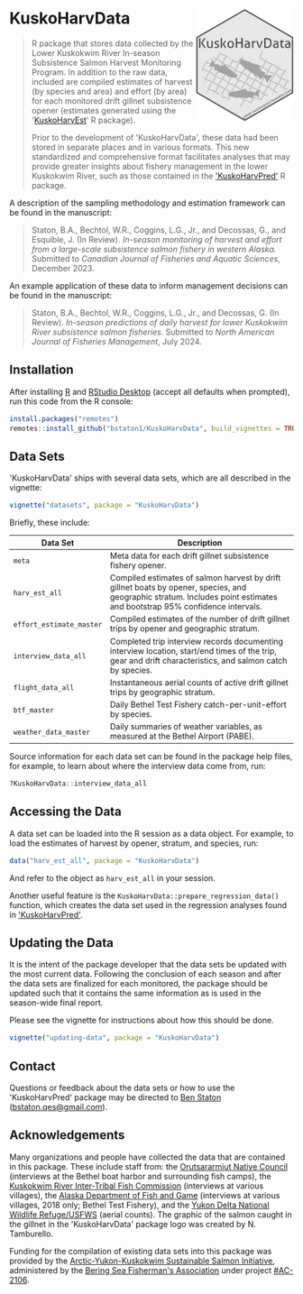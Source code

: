 # KuskoHarvData <img src="man/figures/sticker/KuskoHarvData-logo.png" align="right" height=200px/>

> R package that stores data collected by the Lower Kuskokwim River In-season Subsistence Salmon Harvest Monitoring Program.
> In addition to the raw data, included are compiled estimates of harvest (by species and area) and effort (by area) for each monitored drift gillnet subsistence opener (estimates generated using the '[KuskoHarvEst](https://github.com/bstaton1/KuskoHarvEst)' R package).
>
> Prior to the development of 'KuskoHarvData', these data had been stored in separate places and in various formats.
> This new standardized and comprehensive format facilitates analyses that may provide greater insights about fishery management in the lower Kuskokwim River, such as those contained in the ['KuskoHarvPred'](https://github.com/bstaton1/KuskoHarvPred) R package. 

A description of the sampling methodology and estimation framework can be found in the manuscript:

> Staton, B.A., Bechtol, W.R., Coggins, L.G., Jr., and Decossas, G., and Esquible, J. (In Review). _In-season monitoring of harvest and effort from a large-scale subsistence salmon fishery in western Alaska._ Submitted to _Canadian Journal of Fisheries and Aquatic Sciences_, December 2023.

An example application of these data to inform management decisions can be found in the manuscript:

> Staton, B.A., Bechtol, W.R., Coggins, L.G., Jr., and Decossas, G. (In Review). _In-season predictions of daily harvest for lower Kuskokwim River subsistence salmon fisheries._ Submitted to _North American Journal of Fisheries Management_, July 2024.

## Installation

After installing [R](https://cran.rstudio.com/) and [RStudio Desktop](https://posit.co/download/rstudio-desktop/) (accept all defaults when prompted), run this code from the R console:

```R
install.packages("remotes")
remotes::install_github("bstaton1/KuskoHarvData", build_vignettes = TRUE)
```

## Data Sets

'KuskoHarvData' ships with several data sets, which are all described in the vignette:

```R
vignette("datasets", package = "KuskoHarvData")
```

Briefly, these include:

| Data Set                  	| Description                                                                                                                                                              	|
|---------------------------	|--------------------------------------------------------------------------------------------------------------------------------------------------------------------------	|
| `meta`                    	| Meta data for each drift gillnet subsistence fishery opener.                                                                                                             	|
| `harv_est_all` 	| Compiled estimates of salmon harvest by drift gillnet boats by opener, species, and geographic stratum. Includes point estimates and bootstrap 95% confidence intervals. 	|
| `effort_estimate_master`  	| Compiled estimates of the number of drift gillnet trips by opener and geographic stratum.                                                                                	|
| `interview_data_all`   	| Completed trip interview records documenting interview location, start/end times of the trip, gear and drift characteristics, and salmon catch by species.               	|
| `flight_data_all`      	| Instantaneous aerial counts of active drift gillnet trips by geographic stratum.                                                                                         	|
| `btf_master`              	| Daily Bethel Test Fishery catch-per-unit-effort by species.                                                                                                              	|
| `weather_data_master`     	| Daily summaries of weather variables, as measured at the Bethel Airport (PABE).                                                                                          	|
Source information for each data set can be found in the package help files, for example, to learn about where the interview data come from, run:

```R
?KuskoHarvData::interview_data_all
```

## Accessing the Data

A data set can be loaded into the R session as a data object.
For example, to load the estimates of harvest by opener, stratum, and species, run:

```R
data("harv_est_all", package = "KuskoHarvData")
```

And refer to the object as `harv_est_all` in your session.

Another useful feature is the `KuskoHarvData::prepare_regression_data()` function, which creates the data set used in the regression analyses found in ['KuskoHarvPred'](https://github.com/bstaton1/KuskoHarvPred).

## Updating the Data

It is the intent of the package developer that the data sets be updated with the most current data.
Following the conclusion of each season and after the data sets are finalized for each monitored, the package should be updated such that it contains the same information as is used in the season-wide final report.

Please see the vignette for instructions about how this should be done.

```R
vignette("updating-data", package = "KuskoHarvData")
```

## Contact

Questions or feedback about the data sets or how to use the 'KuskoHarvPred' package may be directed to [Ben Staton](https://github.com/bstaton1) (<bstaton.qes@gmail.com>).

## Acknowledgements

Many organizations and people have collected the data that are contained in this package. These include staff from: the [Orutsararmiut Native Council](https://orutsararmiut.org/) (interviews at the Bethel boat harbor and surrounding fish camps), the [Kuskokwim River Inter-Tribal Fish Commission](https://www.kuskosalmon.org/) (interviews at various villages), the [Alaska Department of Fish and Game](https://www.adfg.alaska.gov/) (interviews at various villages, 2018 only; Bethel Test Fishery), and the [Yukon Delta National Wildlife Refuge/USFWS](https://www.fws.gov/refuge/yukon-delta) (aerial counts). 
The graphic of the salmon caught in the gillnet in the 'KuskoHarvData' package logo was created by N. Tamburello.

Funding for the compilation of existing data sets into this package was provided by the [Arctic-Yukon-Kuskokwim Sustainable Salmon Initiative](https://www.aykssi.org/), administered by the [Bering Sea Fisherman's Association](https://www.bsfaak.org/) under project [#AC-2106](https://www.aykssi.org/project/kuskokwim-river-harvest-prediction-tools/).
